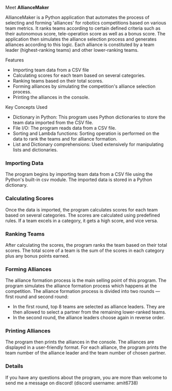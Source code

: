 Meet  **AllianceMaker**

AllianceMaker is a Python application that automates the process of selecting and forming 'alliances' for robotics competitions based on various team metrics.
It ranks teams according to certain defined criteria such as their autonomous score, tele-operation score as well as a bonus score.
The application then simulates the alliance selection process and generates alliances according to this logic.
Each alliance is constituted by a team leader (highest-ranking teams) and other lower-ranking teams. 

Features
- Importing team data from a CSV file
- Calculating scores for each team based on several categories.
- Ranking teams based on their total scores.
- Forming alliances by simulating the competition's alliance selection process.
- Printing the alliances in the console.

Key Concepts Used
- Dictionary in Python: This program uses Python dictionaries to store the team data imported from the CSV file.
- File I/O: The program reads data from a CSV file.
- Sorting and Lambda functions: Sorting operation is performed on the data to rank the teams and for alliance formation.
- List and Dictionary comprehensions: Used extensively for manipulating lists and dictionaries.

### Importing Data 

The program begins by importing team data from a CSV file using the Python's built-in csv module. The imported data is stored in a Python dictionary.

### Calculating Scores 

Once the data is imported, the program calculates scores for each team based on several categories. The scores are calculated using predefined rules. If a team excels in a category, it gets a high score, and vice versa.

### Ranking Teams

After calculating the scores, the program ranks the team based on their total scores. The total score of a team is the sum of the scores in each category plus any bonus points earned.

### Forming Alliances 

The alliance formation process is the main selling point of this program. The program simulates the alliance formation process which happens at the competition. The alliance formation process is divided into two rounds — first round and second round:

- In the first round, top 8 teams are selected as alliance leaders. They are then allowed to select a partner from the remaining lower-ranked teams.
- In the second round, the alliance leaders choose again in reverse order.


### Printing Alliances

The program then prints the alliances in the console. The alliances are displayed in a user-friendly format. For each alliance, the program prints the team number of the alliance leader and the team number of chosen partner.


### Details 
If you have any questions about the program, you are more than welcome to send me a message on discord! (discord username: amit6738)

